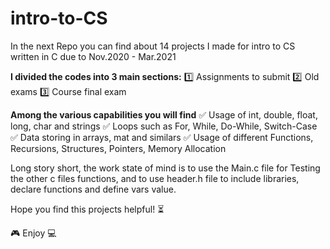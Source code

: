 # intro-to-CS
In the next Repo you can find about 14 projects I made for intro to CS written in C due to Nov.2020 - Mar.2021

**I divided the codes into 3 main sections:**
1️⃣ Assignments to submit
2️⃣ Old exams
3️⃣ Course final exam

**Among the various capabilities you will find**
✅ Usage of int, double, float, long, char and strings
✅ Loops such as For, While, Do-While, Switch-Case
✅ Data storing in arrays, mat and similars 
✅ Usage of different Functions, Recursions, Structures, Pointers, Memory Allocation

Long story short, the work state of mind is to use the Main.c file for Testing the other c files functions,
and to use header.h file to include libraries, declare functions and define vars value.

Hope you find this projects helpful! ⏳

🎮 Enjoy 💻
